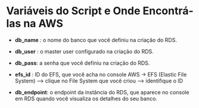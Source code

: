 # Variáveis do Script e Onde Encontrá-las na AWS

- **db_name** : o nome do banco que você definiu na criação do RDS.

- **db_user** : o master user configurado na criação do RDS.

- **db_pass**: a senha que você definiu na criação do RDS.

- **efs_id** : ID do EFS, que você acha no console AWS → EFS (Elastic File System) --> clique no File System que você criou --> identifique o ID

- **db_endpoint**: o endpoint da instância do RDS, que aparece no console em RDS quando você visualiza os detalhes do seu banco.
